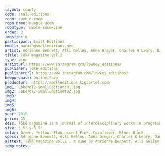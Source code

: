 ```yaml
---
layout: county 
code: small-editions
room: rumble-room
room_name: Rumble Room
roomtype: rumble-room-zine
order: 3
imgsize: m
participant: Small Editions
email: hannah@smalleditions.nyc
artist: Adrienne Bennett, Alli Gelles, Anna Gregor, Charles O'Leary, Dane Mainella, Emmet Elliott, Helen Galioto, Hiram Trejo, Jordan Delzell, Kaiyu Huang, Lily Hyde, Matias Botero, Morgan Hayes, Ren Schwarz, Sahar Sephadari, Sam Margevicius, & Summer Krounbi
title: lōkē magazine vol.2 
type: zine
artisturl: https://www.instagram.com/lowkey_editions/
publisher: lōkē editions
publisherurl: https://www.instagram.com/lowkey_editions/
howpurchase: Online Shop
producturl: https://smalleditions.bigcartel.com/
img1: LokeVol2-SmallEditions01.jpg
img2: LokeVol2-SmallEditions02.jpg
img3: 
img4: 
img5: 
img6: 
year: 2019
price: 15
desc: lōkē magazine is a journal of interdisciplinary works in progress across art and design. for the second issue, focus was turned towards progress/process, towards the work behind a work. 
size: 5.5" x 8.5"
color: Green, Yellow, Fluorescent Pink, Cornflower, Blue, Black
specs: Adrienne Bennett, Alli Gelles, Anna Gregor, Charles O'Leary, Dane Mainella, Emmet Elliott, Helen Galioto, Hiram Trejo, Jordan Delzell, Kaiyu Huang, Lily Hyde, Matias Botero, Morgan Hayes, Ren Schwarz, Sahar Sephadari, Sam Margevicius, Summer Krounbi
alttext: lōkē magazine vol.2 , a zine by Adrienne Bennett, Alli Gelles, Anna Gregor, Charles O'Leary, Dane Mainella, Emmet Elliott, Helen Galioto, Hiram Trejo, Jordan Delzell, Kaiyu Huang, Lily Hyde, Matias Botero, Morgan Hayes, Ren Schwarz, Sahar Sephadari, Sam Margevicius, & Summer Krounbi published by lōkē editions.
temp_notes: 
---
```

